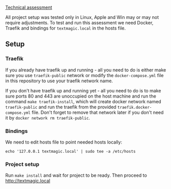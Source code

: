 [Technical assessment](TASK.MD)

All project setup was tested only in Linux, Apple and Win may or may not require adjustments.
To test and run this assessment we need Docker, Traefik and bindings for `textmagic.local` in the hosts file.

## Setup

### Traefik

If you already have traefik up and running - all you need to do is either make sure you use `traefik-public` network or
modify the `docker-compose.yml` file in this repository to use your traefik network name.

If you don't have traefik up and running yet - all you need to do is to make sure ports 80 and 443 are unoccupied on
the host machine and run the command `make traefik-install`, which will create docker network named `traefik-public` and
run the traefik from the provided `traefik.docker-compose.yml` file. Don't forget to remove that network later if you
don't need it by `docker network rm traefik-public`.

### Bindings

We need to edit hosts file to point needed hosts locally:

`echo '127.0.0.1 textmagic.local' | sudo tee -a /etc/hosts`

### Project setup

Run `make install` and wait for project to be ready. Then proceed to http://textmagic.local
